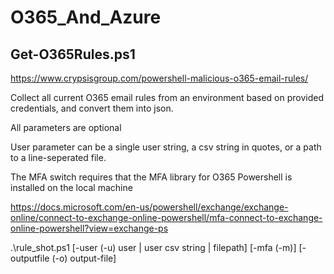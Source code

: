 # O365_And_Azure

Get-O365Rules.ps1
------------------------------------------

https://www.crypsisgroup.com/powershell-malicious-o365-email-rules/

Collect all current O365 email rules from an environment based on provided credentials, and convert them into json.

All parameters are optional

User parameter can be a single user string, a csv string in quotes, or a path to a line-seperated file.

The MFA switch requires that the MFA library for O365 Powershell is installed on the local machine

https://docs.microsoft.com/en-us/powershell/exchange/exchange-online/connect-to-exchange-online-powershell/mfa-connect-to-exchange-online-powershell?view=exchange-ps

.\rule_shot.ps1 [-user (-u) user | user csv string | filepath] [-mfa (-m)] [-outputfile (-o) output-file]


